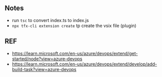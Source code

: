 

## Notes
- run `tsc` to convert index.ts to index.js
- `npx tfx-cli extension create` tp create the vsix file (plugin)


## REF
- https://learn.microsoft.com/en-us/azure/devops/extend/get-started/node?view=azure-devops
- https://learn.microsoft.com/en-us/azure/devops/extend/develop/add-build-task?view=azure-devops